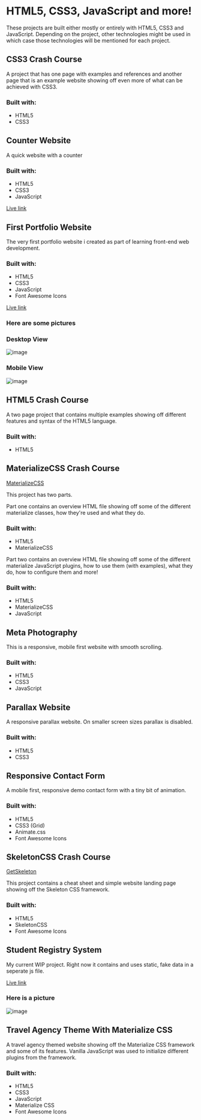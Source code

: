 # HTML5, CSS3, JavaScript and more! 
These projects are built either mostly or entirely with HTML5, CSS3 and JavaScript.
Depending on the project, other technologies might be used in which case those technologies will be mentioned for each project.

## CSS3 Crash Course

A project that has one page with examples and references and another page that is an example website showing off even more of what can be achieved with CSS3.

### Built with:
* HTML5
* CSS3

## Counter Website

A quick website with a counter

### Built with:
* HTML5
* CSS3
* JavaScript

[Live link](https://sneakzz.github.io/Learning-Projects/Web%20Development/html-css-js/Counter/)

## First Portfolio Website	

The very first portfolio website i created as part of learning front-end web development.	

### Built with:	
* HTML5	
* CSS3	
* JavaScript	
* Font Awesome Icons

[Live link](https://sneakzz.github.io/Learning-Projects/Web%20Development/html-css-js/First%20Portfolio%20Website/)

### Here are some pictures

### Desktop View

![image](https://user-images.githubusercontent.com/32787307/44693399-e4b1a180-aa67-11e8-901c-3a1ff861306f.png)

### Mobile View

![image](https://user-images.githubusercontent.com/32787307/44693462-7c16f480-aa68-11e8-8bed-1c29e53e6854.png)

## HTML5 Crash Course

A two page project that contains multiple examples showing off different features and syntax of the HTML5 language.

### Built with:
* HTML5

## MaterializeCSS Crash Course

[MaterializeCSS](https://materializecss.com/)

This project has two parts. 

Part one contains an overview HTML file showing off some of the different materialize classes, how they're used and what they do.

### Built with:
* HTML5
* MaterializeCSS

Part two contains an overview HTML file showing off some of the different materialize JavaScript plugins, how to use them (with examples), what they do, how to configure them and more!

### Built with:
* HTML5
* MaterializeCSS
* JavaScript

## Meta Photography

This is a responsive, mobile first website with smooth scrolling. 

### Built with:
* HTML5
* CSS3
* JavaScript

## Parallax Website

A responsive parallax website. On smaller screen sizes parallax is disabled.

### Built with:
* HTML5
* CSS3

## Responsive Contact Form

A mobile first, responsive demo contact form with a tiny bit of animation.

### Built with:
* HTML5
* CSS3 (Grid)
* Animate.css
* Font Awesome Icons

## SkeletonCSS Crash Course

[GetSkeleton](http://getskeleton.com/)

This project contains a cheat sheet and simple website landing page showing off the Skeleton CSS framework.

### Built with:
* HTML5
* SkeletonCSS
* Font Awesome Icons

## Student Registry System

My current WIP project. Right now it contains and uses static, fake data in a seperate js file.

[Live link](https://sneakzz.github.io/Learning-Projects/Web%20Development/html-css-js/StudentList/)

### Here is a picture

![image](https://user-images.githubusercontent.com/32787307/44955646-22bf2300-aeb7-11e8-8e29-3b418e403d9f.png)

## Travel Agency Theme With Materialize CSS

A travel agency themed website showing off the Materialize CSS framework and some of its features.
Vanilla JavaScript was used to initialize different plugins from the framework.

### Built with:
* HTML5
* CSS3
* JavaScript
* Materialize CSS
* Font Awesome Icons